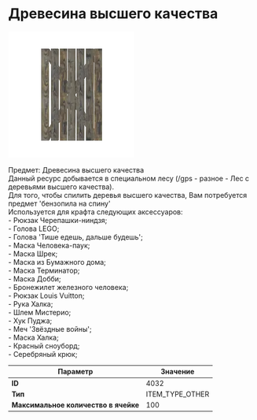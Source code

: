 # Древесина высшего качества

![Item Image](../img/4032.webp?raw=true)

Предмет: Древесина высшего качества<br>Данный ресурс добывается в специальном лесу (/gps - разное - Лес с деревьями высшего качества).<br>Для того, чтобы спилить деревья высшего качества, Вам потребуется предмет 'бензопила на спину'<br>Используется для крафта следующих аксессуаров:<br>- Рюкзак Черепашки-ниндзя;<br>- Голова LEGO;<br>- Голова 'Тише едешь, дальше будешь';<br>- Маска Человека-паук;<br>- Маска Шрек;<br>- Маска из Бумажного дома;<br>- Маска Терминатор;<br>- Маска Добби;<br>- Бронежилет железного человека;<br>- Рюкзак Louis Vuitton;<br>- Рука Халка;<br>- Шлем Мистерио;<br>- Хук Пуджа;<br>- Меч 'Звёздные войны';<br>- Маска Халка;<br>- Красный сноуборд;<br>- Серебряный крюк;


| Параметр | Значение |
|----------|----------|
| **ID** | 4032 |
| **Тип** | ITEM_TYPE_OTHER |
| **Максимальное количество в ячейке** | 100 |

